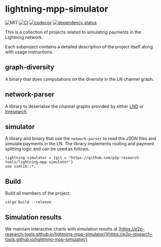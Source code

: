 # lightning-mpp-simulator

![MIT](https://img.shields.io/badge/license-MIT-blue.svg)
[![CI](https://github.com/p2p-research-tools/lightning-mpp-simulator/actions/workflows/test.yml/badge.svg)](https://github.com/p2p-research-tools/lightning-mpp-simulator/actions/workflows/test.yml)
[![codecov](https://codecov.io/gh/p2p-research-tools/lightning-mpp-simulator/branch/main/graph/badge.svg?token=QZH345MHCJ)](https://codecov.io/gh/p2p-research-tools/lightning-mpp-simulator)
[![dependency status](https://deps.rs/repo/github/p2p-research-tools/lightning-mpp-simulator/status.svg)](https://deps.rs/repo/github/p2p-research-tools/lightning-mpp-simulator)

This is a collection of projects related to simulating payments in the Lightning
network.

Each subproject contains a detailed description of the project itself along with
usage instructions.

## graph-diversity

A binary that does computations on the diversity in the LN channel graph.

## network-parser

A library to deserialise the channel graphs provided by either
[LND](https://lightning.engineering/api-docs/api/lnd/lightning/describe-graph/index.html)
or [lnresearch](https://github.com/lnresearch/topology).

## simulator

A library and binary that use the `network-parser` to read the JSON files and simulate
payments in the LN.
The library implements routing and payment splitting logic and can be used as
follows.

```
lightning-simulator = {git = "https://github.com/p2p-research-tools/lightning-mpp-simulator"}
use simlib::*;
```

## Build

Build all members of the project:

`cargo build --release`

## Simulation results

We maintain interactive charts with simulation results at
[https://p2p-research-tools.github.io/lightning-mpp-simulator/](https://p2p-research-tools.github.io/lightning-mpp-simulator/).
